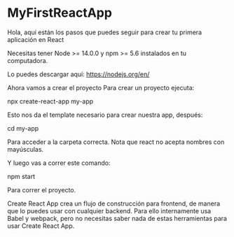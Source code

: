 # MyFirstReactApp
Hola, aquí están los pasos que puedes seguir para crear tu primera aplicación en React


Necesitas tener Node >= 14.0.0 y npm >= 5.6 instalados en tu computadora.

Lo puedes descargar aquí:
https://nodejs.org/en/

Ahora vamos a crear el proyecto
Para crear un proyecto ejecuta: 

npx create-react-app my-app

Esto nos da el template necesario para crear nuestra app, después:

cd my-app

Para acceder a la carpeta correcta. Nota que react no acepta nombres con mayúsculas.

Y luego vas a correr este comando:

npm start

Para correr el proyecto.

Create React App crea un flujo de construcción para frontend, de manera que lo puedes usar con cualquier backend. Para ello internamente usa Babel y webpack, pero no necesitas saber nada de estas herramientas para usar Create React App.



